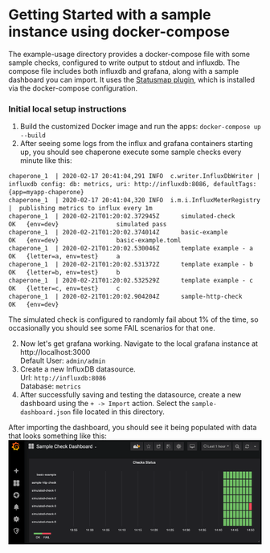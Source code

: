 # Getting Started with a sample instance using docker-compose
The example-usage directory provides a docker-compose file with some sample checks, configured to write output to stdout and influxdb.
The compose file includes both influxdb and grafana, along with a sample dashboard you can import.
It uses the [Statusmap plugin](https://grafana.com/grafana/plugins/flant-statusmap-panel), which is installed via the docker-compose configuration.

### Initial local setup instructions
1. Build the customized Docker image and run the apps: `docker-compose up --build`
2. After seeing some logs from the influx and grafana containers starting up, you should see chaperone execute some sample checks every minute like this:  
```
chaperone_1  | 2020-02-17 20:41:04,291 INFO  c.writer.InfluxDbWriter |  influxdb config: db: metrics, uri: http://influxdb:8086, defaultTags: {app=myapp-chaperone}
chaperone_1  | 2020-02-17 20:41:04,320 INFO  i.m.i.InfluxMeterRegistry |  publishing metrics to influx every 1m
chaperone_1  | 2020-02-21T01:20:02.372945Z      simulated-check               OK   {env=dev}                simulated pass
chaperone_1  | 2020-02-21T01:20:02.374014Z      basic-example                 OK   {env=dev}                basic-example.toml
chaperone_1  | 2020-02-21T01:20:02.530046Z      template example - a          OK   {letter=a, env=test}     a
chaperone_1  | 2020-02-21T01:20:02.531372Z      template example - b          OK   {letter=b, env=test}     b
chaperone_1  | 2020-02-21T01:20:02.532529Z      template example - c          OK   {letter=c, env=test}     c
chaperone_1  | 2020-02-21T01:20:02.904204Z      sample-http-check             OK   {env=dev}
```
The simulated check is configured to randomly fail about 1% of the time, so occasionally you should see some FAIL scenarios for that one.

2. Now let's get grafana working.  Navigate to the local grafana instance at http://localhost:3000  
Default User: `admin/admin`
3. Create a new InfluxDB datasource.  
Url: `http://influxdb:8086`  
Database: `metrics`  
4. After successfully saving and testing the datasource, create a new dashboard using the `+ -> Import` action. Select the `sample-dashboard.json` file located in this directory.

After importing the dashboard, you should see it being populated with data that looks something like this:  
![](sample-check-dashboard.png)

